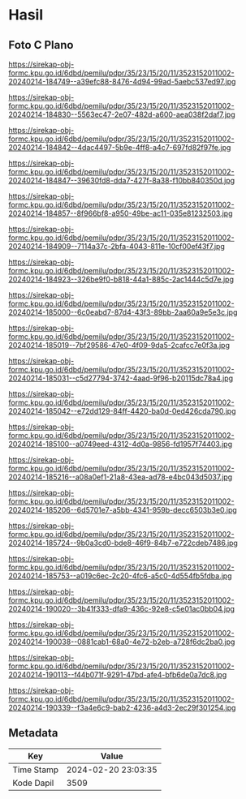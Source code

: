 # Hasil

## Foto C Plano

https://sirekap-obj-formc.kpu.go.id/6dbd/pemilu/pdpr/35/23/15/20/11/3523152011002-20240214-184749--a39efc88-8476-4d94-99ad-5aebc537ed97.jpg

https://sirekap-obj-formc.kpu.go.id/6dbd/pemilu/pdpr/35/23/15/20/11/3523152011002-20240214-184830--5563ec47-2e07-482d-a600-aea038f2daf7.jpg

https://sirekap-obj-formc.kpu.go.id/6dbd/pemilu/pdpr/35/23/15/20/11/3523152011002-20240214-184842--4dac4497-5b9e-4ff8-a4c7-697fd82f97fe.jpg

https://sirekap-obj-formc.kpu.go.id/6dbd/pemilu/pdpr/35/23/15/20/11/3523152011002-20240214-184847--39630fd8-dda7-427f-8a38-f10bb840350d.jpg

https://sirekap-obj-formc.kpu.go.id/6dbd/pemilu/pdpr/35/23/15/20/11/3523152011002-20240214-184857--8f966bf8-a950-49be-ac11-035e81232503.jpg

https://sirekap-obj-formc.kpu.go.id/6dbd/pemilu/pdpr/35/23/15/20/11/3523152011002-20240214-184909--7114a37c-2bfa-4043-811e-10cf00ef43f7.jpg

https://sirekap-obj-formc.kpu.go.id/6dbd/pemilu/pdpr/35/23/15/20/11/3523152011002-20240214-184923--326be9f0-b818-44a1-885c-2ac1444c5d7e.jpg

https://sirekap-obj-formc.kpu.go.id/6dbd/pemilu/pdpr/35/23/15/20/11/3523152011002-20240214-185000--6c0eabd7-87d4-43f3-89bb-2aa60a9e5e3c.jpg

https://sirekap-obj-formc.kpu.go.id/6dbd/pemilu/pdpr/35/23/15/20/11/3523152011002-20240214-185019--7bf29586-47e0-4f09-9da5-2cafcc7e0f3a.jpg

https://sirekap-obj-formc.kpu.go.id/6dbd/pemilu/pdpr/35/23/15/20/11/3523152011002-20240214-185031--c5d27794-3742-4aad-9f96-b20115dc78a4.jpg

https://sirekap-obj-formc.kpu.go.id/6dbd/pemilu/pdpr/35/23/15/20/11/3523152011002-20240214-185042--e72dd129-84ff-4420-ba0d-0ed426cda790.jpg

https://sirekap-obj-formc.kpu.go.id/6dbd/pemilu/pdpr/35/23/15/20/11/3523152011002-20240214-185100--a0749eed-4312-4d0a-9856-fd1957f74403.jpg

https://sirekap-obj-formc.kpu.go.id/6dbd/pemilu/pdpr/35/23/15/20/11/3523152011002-20240214-185216--a08a0ef1-21a8-43ea-ad78-e4bc043d5037.jpg

https://sirekap-obj-formc.kpu.go.id/6dbd/pemilu/pdpr/35/23/15/20/11/3523152011002-20240214-185206--6d5701e7-a5bb-4341-959b-decc6503b3e0.jpg

https://sirekap-obj-formc.kpu.go.id/6dbd/pemilu/pdpr/35/23/15/20/11/3523152011002-20240214-185724--9b0a3cd0-bde8-46f9-84b7-e722cdeb7486.jpg

https://sirekap-obj-formc.kpu.go.id/6dbd/pemilu/pdpr/35/23/15/20/11/3523152011002-20240214-185753--a019c6ec-2c20-4fc6-a5c0-4d554fb5fdba.jpg

https://sirekap-obj-formc.kpu.go.id/6dbd/pemilu/pdpr/35/23/15/20/11/3523152011002-20240214-190020--3b41f333-dfa9-436c-92e8-c5e01ac0bb04.jpg

https://sirekap-obj-formc.kpu.go.id/6dbd/pemilu/pdpr/35/23/15/20/11/3523152011002-20240214-190038--0881cab1-68a0-4e72-b2eb-a728f6dc2ba0.jpg

https://sirekap-obj-formc.kpu.go.id/6dbd/pemilu/pdpr/35/23/15/20/11/3523152011002-20240214-190113--f44b071f-9291-47bd-afe4-bfb6de0a7dc8.jpg

https://sirekap-obj-formc.kpu.go.id/6dbd/pemilu/pdpr/35/23/15/20/11/3523152011002-20240214-190339--f3a4e6c9-bab2-4236-a4d3-2ec29f301254.jpg


## Metadata

| Key        | Value               |
| ---------- | ------------------- |
| Time Stamp | 2024-02-20 23:03:35 |
| Kode Dapil | 3509                |



